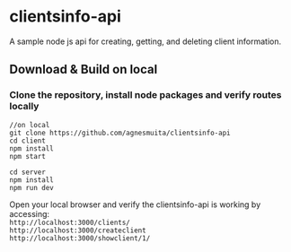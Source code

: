 # clientsinfo-api
A sample node js api for creating, getting, and deleting client information. 


## Download & Build on local

### Clone the repository, install node packages  and verify routes locally

``` 
//on local
git clone https://github.com/agnesmuita/clientsinfo-api
cd client
npm install
npm start

cd server
npm install
npm run dev

```

Open your local browser and verify the clientsinfo-api is working by accessing:     
`http://localhost:3000/clients/`   
`http://localhost:3000/createclient`   
`http://localhost:3000/showclient/1/`   

